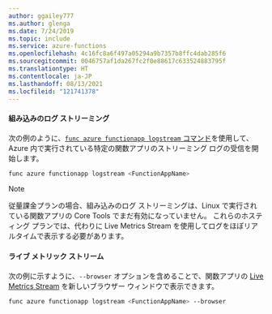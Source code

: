 ```yaml
---
author: ggailey777
ms.author: glenga
ms.date: 7/24/2019
ms.topic: include
ms.service: azure-functions
ms.openlocfilehash: 4c16fc8a6f497a05294a9b7357b8ffc4dab285f6
ms.sourcegitcommit: 0046757af1da267fc2f0e88617c633524883795f
ms.translationtype: HT
ms.contentlocale: ja-JP
ms.lasthandoff: 08/13/2021
ms.locfileid: "121741378"
---
```

#### <a name="built-in-log-streaming"></a>組み込みのログ ストリーミング

次の例のように、[`func azure functionapp logstream` コマンド](../articles/azure-functions/functions-core-tools-reference.md#func-azure-functionapp-list-functions)を使用して、Azure 内で実行されている特定の関数アプリのストリーミング ログの受信を開始します。

```bash
func azure functionapp logstream <FunctionAppName>
```

>[!NOTE]
>従量課金プランの場合、組み込みのログ ストリーミングは、Linux で実行されている関数アプリの Core Tools でまだ有効になっていません。 これらのホスティング プランでは、代わりに Live Metrics Stream を使用してログをほぼリアルタイムで表示する必要があります。

#### <a name="live-metrics-stream"></a>ライブ メトリック ストリーム

次の例に示すように、`--browser` オプションを含めることで、関数アプリの [Live Metrics Stream](../articles/azure-monitor/app/live-stream.md) を新しいブラウザー ウィンドウで表示できます。

```bash
func azure functionapp logstream <FunctionAppName> --browser
```
